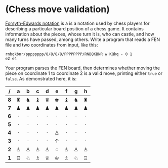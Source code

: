 # (Chess move validation)
<div class="md"><p><a href="http://en.wikipedia.org/wiki/Forsyth%E2%80%93Edwards_Notation">Forsyth-Edwards notation</a> is a is a notation used by chess players for describing a particular board position of a chess game. It contains information about the pieces, whose turn it is, who can castle, and how many turns have passed, among others. Write a program that reads a FEN file and two coordinates from input, like this:</p>
<pre><code>rnbqkbnr/pppppppp/8/8/8/8/PPPPPPPP/RNBQKBNR w KQkq - 0 1
e2 e4
</code></pre>
<p>Your program parses the FEN board, then determines whether moving the piece on coordinate 1 to coordinate 2 is a valid move, printing either <code>true</code> or <code>false</code>. As demonstrated here, it is:</p>
<table><thead>
<tr>
<th align="center">/</th>
<th align="center">a</th>
<th align="center">b</th>
<th align="center">c</th>
<th align="center">d</th>
<th align="center">e</th>
<th align="center">f</th>
<th align="center">g</th>
<th align="center">h</th>
</tr>
</thead><tbody>
<tr>
<td align="center"><strong>8</strong></td>
<td align="center">♜</td>
<td align="center">♞</td>
<td align="center">♝</td>
<td align="center">♛</td>
<td align="center">♚</td>
<td align="center">♝</td>
<td align="center">♞</td>
<td align="center">♜</td>
</tr>
<tr>
<td align="center"><strong>7</strong></td>
<td align="center">♟</td>
<td align="center">♟</td>
<td align="center">♟</td>
<td align="center">♟</td>
<td align="center">♟</td>
<td align="center">♟</td>
<td align="center">♟</td>
<td align="center">♟</td>
</tr>
<tr>
<td align="center"><strong>6</strong></td>
<td align="center">·</td>
<td align="center">·</td>
<td align="center">·</td>
<td align="center">·</td>
<td align="center">·</td>
<td align="center">·</td>
<td align="center">·</td>
<td align="center">·</td>
</tr>
<tr>
<td align="center"><strong>5</strong></td>
<td align="center">·</td>
<td align="center">·</td>
<td align="center">·</td>
<td align="center">·</td>
<td align="center">·</td>
<td align="center">·</td>
<td align="center">·</td>
<td align="center">·</td>
</tr>
<tr>
<td align="center"><strong>4</strong></td>
<td align="center">·</td>
<td align="center">·</td>
<td align="center">·</td>
<td align="center">·</td>
<td align="center">♙</td>
<td align="center">·</td>
<td align="center">·</td>
<td align="center">·</td>
</tr>
<tr>
<td align="center"><strong>3</strong></td>
<td align="center">·</td>
<td align="center">·</td>
<td align="center">·</td>
<td align="center">·</td>
<td align="center">↑</td>
<td align="center">·</td>
<td align="center">·</td>
<td align="center">·</td>
</tr>
<tr>
<td align="center"><strong>2</strong></td>
<td align="center">♙</td>
<td align="center">♙</td>
<td align="center">♙</td>
<td align="center">♙</td>
<td align="center">◌</td>
<td align="center">♙</td>
<td align="center">♙</td>
<td align="center">♙</td>
</tr>
<tr>
<td align="center"><strong>1</strong></td>
<td align="center">♖</td>
<td align="center">♘</td>
<td align="center">♗</td>
<td align="center">♕</td>
<td align="center">♔</td>
<td align="center">♗</td>
<td align="center">♘</td>
<td align="center">♖</td>
</tr>
</tbody></table>
</div>
